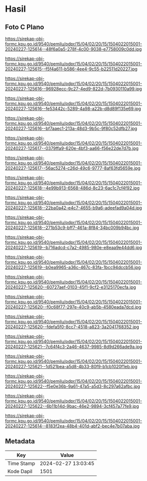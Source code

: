 # Hasil

## Foto C Plano

https://sirekap-obj-formc.kpu.go.id/9540/pemilu/pdpr/15/04/02/20/15/1504022015001-20240227-125614--48f6a0a5-278f-4c00-9038-e7758009c0dd.jpg

https://sirekap-obj-formc.kpu.go.id/9540/pemilu/pdpr/15/04/02/20/15/1504022015001-20240227-125615--f5f4a611-b586-4ee4-9c55-b22511d20227.jpg

https://sirekap-obj-formc.kpu.go.id/9540/pemilu/pdpr/15/04/02/20/15/1504022015001-20240227-125616--96928ecc-9c27-4ed9-822d-7b0930110a99.jpg

https://sirekap-obj-formc.kpu.go.id/9540/pemilu/pdpr/15/04/02/20/15/1504022015001-20240227-125616--fe53442c-5289-4a98-a22b-d8d89f135e69.jpg

https://sirekap-obj-formc.kpu.go.id/9540/pemilu/pdpr/15/04/02/20/15/1504022015001-20240227-125616--bf7aaec1-213a-48d3-9b5c-9f80c52dfb27.jpg

https://sirekap-obj-formc.kpu.go.id/9540/pemilu/pdpr/15/04/02/20/15/1504022015001-20240227-125617--0379ffa9-620e-4bf3-aa66-f56e22de7d7b.jpg

https://sirekap-obj-formc.kpu.go.id/9540/pemilu/pdpr/15/04/02/20/15/1504022015001-20240227-125617--56ac5274-c26d-49c6-9777-8af63fd5659e.jpg

https://sirekap-obj-formc.kpu.go.id/9540/pemilu/pdpr/15/04/02/20/15/1504022015001-20240227-125618--4e99b913-6568-486d-8c23-6ac1c7cf4f92.jpg

https://sirekap-obj-formc.kpu.go.id/9540/pemilu/pdpr/15/04/02/20/15/1504022015001-20240227-125618--22ba0a42-e4c7-4655-b9a6-adeefad9a04d.jpg

https://sirekap-obj-formc.kpu.go.id/9540/pemilu/pdpr/15/04/02/20/15/1504022015001-20240227-125618--271b53c9-bff7-461a-8f84-34bc009b94bc.jpg

https://sirekap-obj-formc.kpu.go.id/9540/pemilu/pdpr/15/04/02/20/15/1504022015001-20240227-125619--b716adcd-c7a2-4985-980e-e8eaa9e44dd6.jpg

https://sirekap-obj-formc.kpu.go.id/9540/pemilu/pdpr/15/04/02/20/15/1504022015001-20240227-125619--b0ea9965-a36c-467c-83fa-1bcc94dccb56.jpg

https://sirekap-obj-formc.kpu.go.id/9540/pemilu/pdpr/15/04/02/20/15/1504022015001-20240227-125620--60727aef-0103-45f1-9cf2-e3125170ecfa.jpg

https://sirekap-obj-formc.kpu.go.id/9540/pemilu/pdpr/15/04/02/20/15/1504022015001-20240227-125620--f0c68f77-297e-40c9-ab5b-4580eada7dcd.jpg

https://sirekap-obj-formc.kpu.go.id/9540/pemilu/pdpr/15/04/02/20/15/1504022015001-20240227-125620--fdefa5f0-8cc7-4518-a823-3a2041768352.jpg

https://sirekap-obj-formc.kpu.go.id/9540/pemilu/pdpr/15/04/02/20/15/1504022015001-20240227-125621--7c64f4c3-2a46-4637-9985-8d9d266ade9a.jpg

https://sirekap-obj-formc.kpu.go.id/9540/pemilu/pdpr/15/04/02/20/15/1504022015001-20240227-125621--1d521bea-a5d8-4b33-80f9-b1cb1020f1eb.jpg

https://sirekap-obj-formc.kpu.go.id/9540/pemilu/pdpr/15/04/02/20/15/1504022015001-20240227-125622--f5e0e36b-9a61-47a5-a5d3-8c297a62afbc.jpg

https://sirekap-obj-formc.kpu.go.id/9540/pemilu/pdpr/15/04/02/20/15/1504022015001-20240227-125622--6b11b14d-9bac-46e2-9894-3cf457a77fe9.jpg

https://sirekap-obj-formc.kpu.go.id/9540/pemilu/pdpr/15/04/02/20/15/1504022015001-20240227-125614--8183f2ea-48b4-401d-abf2-bec4e7b07aba.jpg


## Metadata

| Key        | Value               |
| ---------- | ------------------- |
| Time Stamp | 2024-02-27 13:03:45 |
| Kode Dapil | 1501                |



